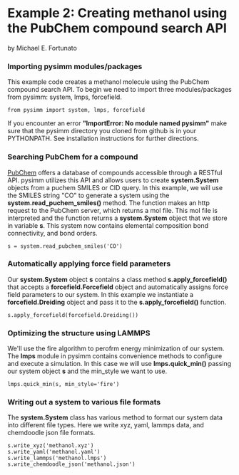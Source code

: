 Example 2: Creating methanol using the PubChem compound search API
=================================================================
by Michael E. Fortunato

### Importing pysimm modules/packages

This example code creates a methanol molecule using the PubChem compound search API. To begin we need to import three modules/packages from pysimm: system, lmps, forcefield.

`from pysimm import system, lmps, forcefield`

If you encounter an error **"ImportError: No module named pysimm"** make sure that the pysimm directory you cloned from github is in your PYTHONPATH. See installation instructions for further directions.

### Searching PubChem for a compound

[PubChem](https://pubchem.ncbi.nlm.nih.gov/search/#collection=compounds) offers a database of compounds accessible through a RESTful API. pysimm utilizes this API and allows users to create **system.System** objects from a puchem SMILES or CID query. In this example, we will use the SMILES string "CO" to generate a system using the **system.read_puchem_smiles()** method. The function makes an http request to the PubChem server, which returns a mol file. This mol file is interpreted and the function returns a **system.System** object that we store in variable **s**. This system now contains elemental composition bond connectivity, and bond orders.

`s = system.read_pubchem_smiles('CO')`

### Automatically applying force field parameters

Our **system.System** object **s** contains a class method **s.apply_forcefield()** that accepts a **forcefield.Forcefield** object and automatically assigns force field parameters to our system. In this example we instantiate a **forcefield.Dreiding** object and pass it to the **s.apply_forcefield()** function.

`s.apply_forcefield(forcefield.Dreiding())`

### Optimizing the structure using LAMMPS

We'll use the fire algorithm to perofrm energy minimization of our system. The **lmps** module in pysimm contains convenience methods to configure and execute a simulation. In this case we will use **lmps.quick_min()** passing our system object **s** and the min_style we want to use.

`lmps.quick_min(s, min_style='fire')`

### Writing out a system to various file formats

The **system.System** class has various method to format our system data into different file types. Here we write xyz, yaml, lammps data, and chemdoodle json file formats.

```
s.write_xyz('methanol.xyz')
s.write_yaml('methanol.yaml')
s.write_lammps('methanol.lmps')
s.write_chemdoodle_json('methanol.json')
```